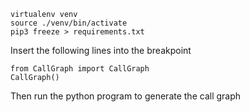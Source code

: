 `virtualenv venv`  
`source ./venv/bin/activate`  
`pip3 freeze > requirements.txt`

Insert the following lines into the breakpoint
```
from CallGraph import CallGraph
CallGraph()
```

Then run the python program to generate the call graph